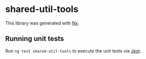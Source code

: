 # shared-util-tools

This library was generated with [Nx](https://nx.dev).

## Running unit tests

Run `ng test shared-util-tools` to execute the unit tests via [Jest](https://jestjs.io).
